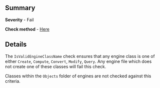 ## Summary

**Severity** - Fail

**Check method** - [Here](https://github.com/BHoM/Test_Toolkit/blob/master/CodeComplianceTest_Engine/Query/Checks/IsValidEngineClassName.cs)

## Details

The `IsValidEngineClassName` check ensures that any engine class is one of either `Create`, `Compute`, `Convert`, `Modify`, `Query`. Any engine file which does not create one of these classes will fail this check.

Classes within the `Objects` folder of engines are not checked against this criteria.